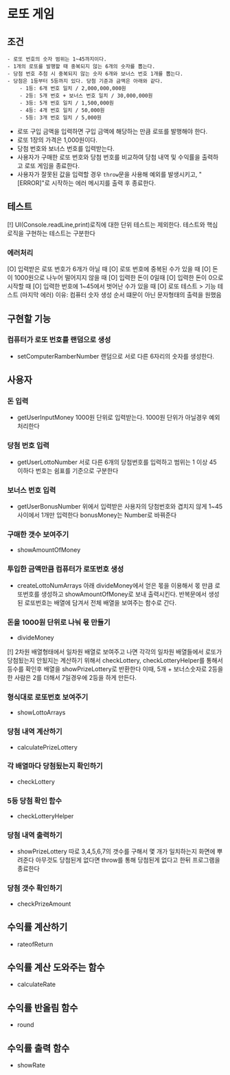 # 로또 게임

## 조건
    - 로또 번호의 숫자 범위는 1~45까지이다.
    - 1개의 로또를 발행할 때 중복되지 않는 6개의 숫자를 뽑는다.
    - 당첨 번호 추첨 시 중복되지 않는 숫자 6개와 보너스 번호 1개를 뽑는다.
    - 당첨은 1등부터 5등까지 있다. 당첨 기준과 금액은 아래와 같다.
        - 1등: 6개 번호 일치 / 2,000,000,000원
        - 2등: 5개 번호 + 보너스 번호 일치 / 30,000,000원
        - 3등: 5개 번호 일치 / 1,500,000원
        - 4등: 4개 번호 일치 / 50,000원
        - 5등: 3개 번호 일치 / 5,000원

-   로또 구입 금액을 입력하면 구입 금액에 해당하는 만큼 로또를 발행해야 한다.
-   로또 1장의 가격은 1,000원이다.
-   당첨 번호와 보너스 번호를 입력받는다.
-   사용자가 구매한 로또 번호와 당첨 번호를 비교하여 당첨 내역 및 수익률을 출력하고 로또 게임을 종료한다.
-   사용자가 잘못된 값을 입력할 경우  `throw`문을 사용해 예외를 발생시키고, "[ERROR]"로 시작하는 에러 메시지를 출력 후 종료한다.

## 테스트
[!] UI(Console.readLine,print)로직에 대한 단위 테스트는 제외한다. 테스트와 핵심 로직을 구현하는 테스트는 구분한다 

### 에러처리
[O] 입력받은 로또 번호가 6개가 아닐 때
[O] 로또 번호에 중복된 수가 있을 때
[O] 돈이 1000원으로 나누어 떨어지지 않을 때 
[O] 입력한 돈이 0일때 
[O] 입력한 돈이 0으로 시작할 때 
[O] 입력한 번호에 1~45에서 벗어난 수가 있을 때
[O] 로또 테스트 > 기능 테스트 (마지막 에러) 이유: 컴퓨터 숫자 생성 순서 떄문이 아닌 문자형태의 출력을 원했음

## 구현할 기능

### 컴퓨터가 로또 번호를 랜덤으로 생성
- setComputerRamberNumber
랜덤으로 서로 다른 6자리의 숫자를 생성한다.

## 사용자

### 돈 입력
- getUserInputMoney
1000원 단위로 입력받는다. 1000원 단위가 아닐경우 예외 처리한다

### 당첨 번호 입력
- getUserLottoNumber
서로 다른 6개의 당첨번호를 입력하고 범위는 1 이상 45 이하다
번호는 쉼표를 기준으로 구분한다

### 보너스 번호 입력
- getUserBonusNumber
위에서 입력받은 사용자의 당첨번호와 겹치지 않게 1~45사이에서 1개만 입력한다
bonusMoney는 Number로 바꿔준다

### 구매한 갯수 보여주기
- showAmountOfMoney

### 투입한 금액만큼 컴퓨터가 로또번호 생성
- createLottoNumArrays
아래 divideMoney에서 얻은 몫을 이용해서 몫 만큼 로또번호를 생성하고 showAmountOfMoney로 보내 출력시킨다.
반복문에서 생성된 로또번호는 배열에 담겨서 전체 배열을 보여주는 함수로 간다.

### 돈을 1000원 단위로 나눠 몫 만들기
- divideMoney


[!] 2차원 배열형태에서 일차원 배열로 보여주고 나면 각각의 일차원 배열들에서 로또가 당첨됬는지 안됬지는 계산하기 위해서 checkLottery, checkLotteryHelper를 통해서 등수를 확인후 배열을 showPrizeLottery로 반환한다
이때, 5개 + 보너스숫자로 2등을 한 사람은 2를 더해서 7일경우에 2등을 하게 만든다.

### 형식대로 로또번호 보여주기
- showLottoArrays

### 당첨 내역 계산하기
- calculatePrizeLottery

### 각 배열마다 당첨됬는지 확인하기
- checkLottery

### 5등 당첨 확인 함수
- checkLotteryHelper

### 당첨 내역 출력하기
- showPrizeLottery
따로 3,4,5,6,7의 갯수를 구해서 몇 개가 일치하는지 화면에 뿌려준다
아무것도 당첨된게 없다면 throw를 통해 당첨된게 없다고 한뒤 프로그램을 종료한다

### 당첨 갯수 확인하기
- checkPrizeAmount

## 수익률 계산하기
- rateofReturn
## 수익률 계산 도와주는 함수
- calculateRate
## 수익률 반올림 함수
- round
## 수익률 출력 함수
- showRate